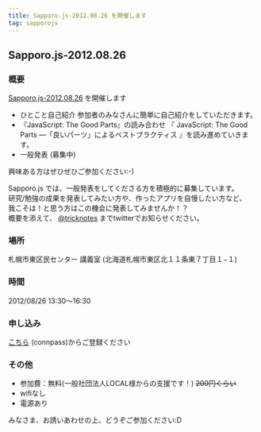 ```yaml
---
title: Sapporo.js-2012.08.26 を開催します
tag: sapporojs
---
```

## Sapporo.js-2012.08.26

### 概要

[Sapporo.js-2012.08.26](http://connpass.com/event/863/) を開催します

+ ひとこと自己紹介
参加者のみなさんに簡単に自己紹介をしていただきます。
+ 『JavaScript: The Good Parts』の読み合わせ
『 JavaScript: The Good Parts ―「良いパーツ」によるベストプラクティス 』を読み進めていきます。
+ 一般発表
(募集中)

興味ある方はぜひぜひご参加ください:-)


Sapporo.js では、一般発表をしてくださる方を積極的に募集しています。  
研究/勉強の成果を発表してみたい方や、作ったアプリを自慢したい方など、  
我こそは！と思う方はこの機会に発表してみませんか！？  
概要を添えて、 [@tricknotes](http://twitter.com/tricknotes) までtwitterでお知らせください。

### 場所

札幌市東区民センター 講義室 (北海道札幌市東区北１１条東７丁目１−１)


### 時間

2012/08/26 13:30〜16:30

### 申し込み

[こちら](http://connpass.com/event/863/) (connpass)からご登録ください

### その他

* 参加費：無料(一般社団法人LOCAL様からの支援です！) <del>200円くらい</del>
* wifiなし
* 電源あり

みなさま、お誘いあわせの上、どうぞご参加ください:D
